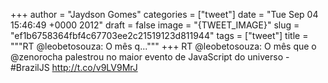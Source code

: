 
+++
author = "Jaydson Gomes"
categories = ["tweet"]
date = "Tue Sep 04 15:46:49 +0000 2012"
draft = false
image = "{TWEET_IMAGE}"
slug = "ef1b6758364fbf4c67703ee2c21519123d811944"
tags = ["tweet"]
title = """RT @leobetosouza: O mês q..."""
+++
RT @leobetosouza: O mês que o @zenorocha palestrou no maior evento de JavaScript do universo - #BrazilJS http://t.co/v9LV9MrJ
